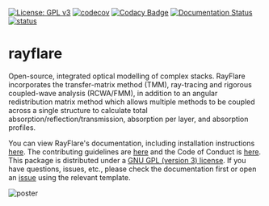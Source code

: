 [![License: GPL v3](https://img.shields.io/badge/License-GPLv3-blue.svg)](https://www.gnu.org/licenses/gpl-3.0)
[![codecov](https://codecov.io/gh/qpv-research-group/rayflare/branch/devel/graph/badge.svg)](https://codecov.io/gh/qpv-research-group/rayflare)
[![Codacy Badge](https://app.codacy.com/project/badge/Grade/7ff9180e5f7a460192440895d823ff15)](https://www.codacy.com/gh/qpv-research-group/rayflare?utm_source=github.com&amp;utm_medium=referral&amp;utm_content=qpv-research-group/rayflare&amp;utm_campaign=Badge_Grade)
[![Documentation Status](https://readthedocs.org/projects/rayflare/badge/?version=latest)](https://rayflare.readthedocs.io/en/latest/?badge=latest)
[![status](https://joss.theoj.org/papers/15647ef7b3dd688b47c1b802a4f50a67/status.svg)](https://joss.theoj.org/papers/15647ef7b3dd688b47c1b802a4f50a67)

# rayflare
Open-source, integrated optical modelling of complex stacks. RayFlare incorporates the transfer-matrix method (TMM), 
ray-tracing and rigorous coupled-wave analysis (RCWA/FMM), in addition to an angular redistribution matrix method which allows multiple 
methods to be coupled across a single structure to calculate total absorption/reflection/transmission, absorption per 
layer, and absorption profiles. 

You can view RayFlare's documentation, including installation instructions [here](https://rayflare.readthedocs.io/en/latest/).
The contributing guidelines are [here](CONTRIBUTING.md) and the Code of Conduct is [here](CODE_OF_CONDUCT.md). This package
is distributed under a [GNU GPL (version 3) license](GNU_GPL_v3.txt). If you have questions, issues, etc., please check the
documentation first or open an [issue](https://github.com/qpv-research-group/rayflare/issues) using the relevant template.

![poster](poster.png "RayFlare poster")

